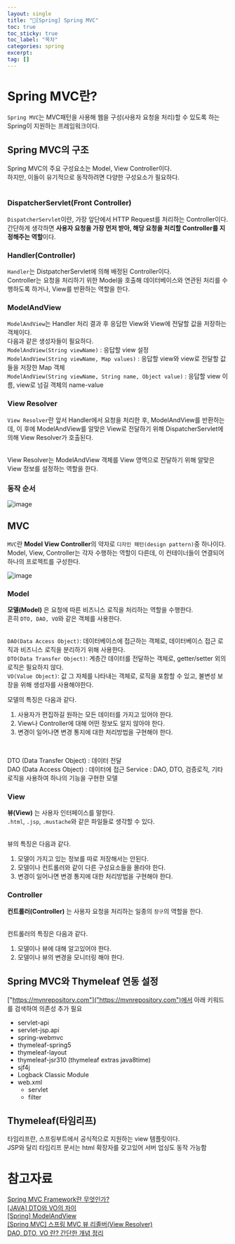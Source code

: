 ```yaml
---
layout: single
title: "📘[Spring] Spring MVC"
toc: true
toc_sticky: true
toc_label: "목차"
categories: spring
excerpt: 
tag: []
---
```


# Spring MVC란?
`Spring MVC`는 MVC패턴을 사용해 웹을 구성(사용자 요청을 처리)할 수 있도록 하는 Spring이 지원하는 프레임워크이다.  

## Spring MVC의 구조
Spring MVC의 주요 구성요소는 Model, View Controller이다.  
하지만, 이들이 유기적으로 동작하려면 다양한 구성요소가 필요하다.  
<br>

### DispatcherServlet(Front Controller)
`DispatcherServlet`이란, 가장 앞단에서 HTTP Request를 처리하는 Controller이다.  
간단하게 생각하면 **사용자 요청을 가장 먼저 받아, 해당 요청을 처리할 Controller를 지정해주는 역할**이다.  

### Handler(Controller)
`Handler`는 DistpatcherServlet에 의해 배정된 Controller이다.  
Controller는 요청을 처리하기 위한 Model을 호출해 데이터베이스와 연관된 처리를 수행하도록 하거나, View를 반환하는 역할을 한다.  

### ModelAndView
`ModelAndView`는 Handler 처리 결과 후 응답한 View와 View에 전달할 값을 저장하는 객체이다.  
다음과 같은 생성자들이 필요하다.  
`ModelAndView(String viewName)` : 응답할 view 설정  
`ModelAndView(String viewName, Map values)` : 응답할 view와 view로 전달할 값들을 저장한 Map 객체  
`ModelAndView(String viewName, String name, Object value)` : 응답할 view 이름, view로 넘길 객체의 name-value

### View Resolver
`View Resolver`란 앞서 Handler에서 요청을 처리한 후, ModelAndView를 반환하는데, 이 후에 ModelAndView를 알맞은 View로 전달하기 위해 
DispatcherServlet에 의해 View Resolver가 호출된다.  
<br>

View Resolver는 ModelAndView 객체를 View 영역으로 전달하기 위해 알맞은 View 정보를 설정하는 역할을 한다.  

### 동작 순서
![image](https://github.com/hellojunho/hellojunho.github.io/assets/104587537/ae581efd-c93d-4dc7-845e-7c0d58245784)

## MVC
`MVC`란 **Model View Controller**의 약자로 `디자인 패턴(design pattern)`중 하나이다.  
Model, View, Controller는 각자 수행하는 역할이 다른데, 이 컨테이너들이 연결되어 하나의 프로젝트를 구성한다.
<br>

![image](https://github.com/hellojunho/hellojunho.github.io/assets/104587537/80a84d9c-fc28-4749-96db-06ea04c3e2ad)

### Model
**모델(Model)** 은 요청에 따른 비즈니스 로직을 처리하는 역할을 수행한다.   
흔히 `DTO, DAO, VO`와 같은 객체를 사용한다.  
<br>

`DAO(Data Access Object)`: 데이터베이스에 접근하는 객체로, 데이터베이스 접근 로직과 비즈니스 로직을 분리하기 위해 사용한다.  
`DTO(Data Transfer Object)`: 계층간 데이터를 전달하는 객체로, getter/setter 외의 로직은 필요하지 않다.  
`VO(Value Object)`: 값 그 자체를 나타내는 객체로, 로직을 포함할 수 있고, 불변성 보장을 위해 생성자를 사용해야한다.
<br>

모델의 특징은 다음과 같다.  
1. 사용자가 편집하길 원하는 모든 데이터를 가지고 있어야 한다.  
2. View나 Controller에 대해 어떤 정보도 알지 않아야 한다.  
3. 변경이 일어나면 변경 통지에 대한 처리방법을 구현해야 한다.  
<br>

DTO (Data Transfer Object) : 데이터 전달  
DAO (Data Access Object) : 데이터에 접근
Service : DAO, DTO, 검증로직, 기타로직을 사용하여 하나의 기능을 구현한 모델  

### View
**뷰(View)** 는 사용자 인터페이스를 말한다.  
`.html`, `.jsp`, `.mustache`와 같은 파일들로 생각할 수 있다.  
<br>

뷰의 특징은 다음과 같다.  
1. 모델이 가지고 있는 정보를 따로 저장해서는 안된다.  
2. 모델이나 컨트롤러와 같이 다른 구성요소들을 몰라야 한다.  
3. 변경이 일어나면 변경 통지에 대한 처리방법을 구현해야 한다.  

### Controller
**컨트롤러(Controller)** 는 사용자 요청을 처리하는 일종의 `창구`의 역할을 한다.  
<br>

컨트롤러의 특징은 다음과 같다.  
1. 모델이나 뷰에 대해 알고있어야 한다.  
2. 모델이나 뷰의 변경을 모니터링 해야 한다.  

## Spring MVC와 Thymeleaf 연동 설정
["https://mvnrepository.com"]("https://mvnrepository.com")에서 아래 키워드를 검색하여 의존성 추가 필요  

- servlet-api  
- servlet-jsp.api  
- spring-webmvc  
- thymeleaf-spring5
- thymeleaf-layout  
- thymeleaf-jsr310 (thymeleaf extras java8time)  
- sjf4j  
- Logback Classic Module  
- web.xml  
    - servlet  
    - filter
    
## Thymeleaf(타임리프)
타임리프란, 스프링부트에서 공식적으로 지원하는 view 템플릿이다.  
JSP와 달리 타임리프 문서는 html 확장자를 갖고있어 서버 업싱도 동작 가능함

# 참고자료
[Spring MVC Framework란 무엇인가?](https://kotlinworld.com/326)  
[[JAVA] DTO와 VO의 차이](https://maenco.tistory.com/entry/Java-DTO%EC%99%80-VO%EC%9D%98-%EC%B0%A8%EC%9D%B4)  
[[Spring] ModelAndView](https://velog.io/@modsiw/Spring-ModelAndView)  
[[Spring MVC] 스프링 MVC 뷰 리졸버(View Resolver)](https://ittrue.tistory.com/237)  
[DAO, DTO, VO 란? 간단한 개념 정리](https://melonicedlatte.com/2021/07/24/231500.html)